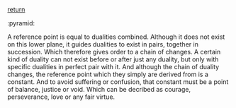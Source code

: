 [return](thevoid)

:pyramid:

A reference point is equal to dualities combined. Although it
does not exist on this lower plane, it guides dualities to
exist in pairs, together in succession. Which therefore
gives order to a chain of changes. A certain kind of duality
can not exist before or after just any duality, but only
with specific dualities in perfect pair with it. And although
the chain of duality changes, the reference point which they
simply are derived from is a constant. And to avoid suffering
or confusion, that constant must be a point of balance,
justice or void. Which can be decribed as courage,
perseverance, love or any fair virtue. 
